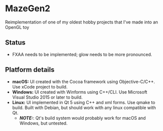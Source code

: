 # MazeGen2
Reimplementation of one of my oldest hobby projects that I've made into an OpenGL toy

## Status

* FXAA needs to be implemented; glow needs to be more pronounced.

## Platform details
* __macOS:__ UI created with the Cocoa framework using Objective-C/C++. Use xCode project to build.
* __Windows:__ UI created with Winforms using C++/CLI. Use Microsoft Visual Studio 2015 or later to build.
* __Linux:__ UI implemented in Qt 5 using C++ and xml forms. Use qmake to build. Built with Debian, but should
   work with any linux compatible with Qt.
  * ***NOTE:***: Qt's build system would probably work for macOS and Windows, but untested.
